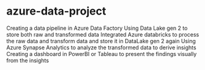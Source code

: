 # azure-data-project

Creating a data pipeline in Azure Data Factory 
Using Data Lake gen 2 to store both raw and transformed data 
Integrated Azure databricks to process the raw data and transform data and store it in DataLake gen 2 again
Using Azure Synapse Analytics to analyze the transformed data to derive insights
Creating a dashboard in PowerBI or Tableau to present the findings visually from the insights
